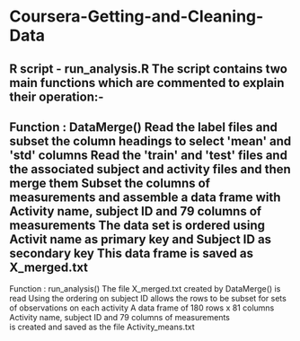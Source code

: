 Coursera-Getting-and-Cleaning-Data
==================================
R script - run_analysis.R
The script contains two main functions which are commented to explain their operation:-
----------------------------------------------------------------------------------------
Function : DataMerge()
Read the label files and subset the column headings to select 'mean' and 'std' columns
Read the 'train' and 'test' files and the associated subject and activity files and then merge them
Subset the columns of measurements and assemble a data frame with Activity name, subject ID
and 79 columns of measurements
The data set is ordered using Activit name as primary key and Subject ID as secondary key
This data frame is saved as X_merged.txt
----------------------------------------------------------------------------------------
Function : run_analysis()
The file X_merged.txt created by DataMerge() is read
Using the ordering on subject ID allows the rows to be subset for sets of observations on each activity
A data frame of 180 rows x 81 columns Activity name, subject ID and 79 columns of measurements  
is created and saved as the file Activity_means.txt
